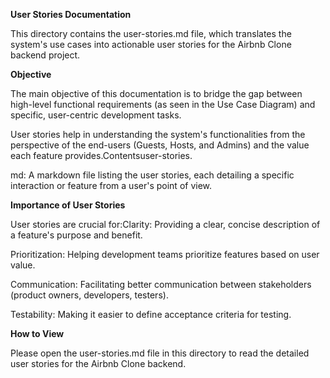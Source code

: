 **User Stories Documentation**

This directory contains the user-stories.md file, which translates the system's use cases into actionable user stories for the Airbnb Clone backend project.

**Objective**

The main objective of this documentation is to bridge the gap between high-level functional requirements (as seen in the Use Case Diagram) and specific, user-centric development tasks. 

User stories help in understanding the system's functionalities from the perspective of the end-users (Guests, Hosts, and Admins) and the value each feature provides.Contentsuser-stories.

md: A markdown file listing the user stories, each detailing a specific interaction or feature from a user's point of view.

**Importance of User Stories**

User stories are crucial for:Clarity: Providing a clear, concise description of a feature's purpose and benefit.

Prioritization: Helping development teams prioritize features based on user value.

Communication: Facilitating better communication between stakeholders (product owners, developers, testers).

Testability: Making it easier to define acceptance criteria for testing.

**How to View**

Please open the user-stories.md file in this directory to read the detailed user stories for the Airbnb Clone backend.
